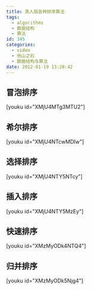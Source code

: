 ```yaml
---
title: 真人版各种排序算法
tags:
  - algorithms
  - 数据结构
  - 算法
id: 345
categories:
  - video
  - 他山之石
  - 数据结构与算法
date: 2012-01-19 13:28:42
---
```


## 冒泡排序 ##

[youku id="XMjU4MTg3MTU2"]

## 希尔排序 ##

[youku id="XMjU4NTcwMDIw"]

## 选择排序 ##

[youku id="XMjU4NTY5NTcy"]

## 插入排序 ##

[youku id="XMjU4NTY5MzEy"]

## 快速排序 ##

[youku id="XMzMyODk4NTQ4"]

## 归并排序 ##

[youku id="XMzMyODk5Njg4"] 